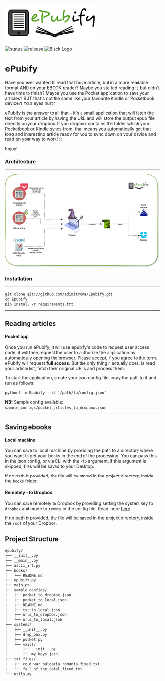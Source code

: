 <img src="img/epubify.png" alt="drawing" width="300"/>

![status](https://img.shields.io/badge/status-active%20development-yellow)
![release](https://img.shields.io/badge/release-v0.1%20beta-green)
![Black Logo](https://img.shields.io/badge/code%20style-black-000000.svg)

# ePubify

Have you ever wanted to read that huge article, but in a more readable format AND on your EBOOK reader? Maybe you started reading it, but didn't have time to finish? Maybe you use the Pocket application to save your articles? BUT that's not the same like your favourite Kindle or Pocketbook device?! Your eyes hurt?

ePubify is the answer to all that - it's a small application that will fetch the text from your article by having the URL and will store the output epub file directly on your dropbox. If you dropbox contains the folder which your Pocketbook or Kindle syncs from, that means you automatically get that long and interesting article ready for you to sync down on your device and read on your way to work! :) 

Enjoy!

### Architecture
------------

<img src="img/epubify_diagram.jpg" alt="drawing" width="1000"/>

### Installation
------------

```shell
git clone git://github.com/adimitrova/Epubify.git
cd Epubify
pip install -r requirements.txt
```

--------

## Reading articles

#### Pocket app
Once you run ePubify, it will use epubify's code to request user access code, it will then request the user to authorize the application by automatically opening the browser. Please accept, if you agree to the term. ePubify will request __full access__. But the only thing it actually does, is read your article list, fetch their original URLs and process them. 

To start the application, create your json config file, copy the path to it and run as follows:

```shell
python3 -m Epubify --cf '/path/to/config.json'
```

__NB!__ Sample config available: `sample_configs/pocket_articles_to_dropbox.json`

--------

## Saving ebooks

#### Local machine
You can save to local machine by providing the path to a directory where you want to get your books in the end of the processing. You can pass this in the json config, or via CLI with the `-fp` argument. If this argument is skipped, files will be saved to your Desktop.

If no path is provided, the file will be saved in the project directory, inside the `books` folder.

#### Remotely - to Dropbox
You can save remotely to Dropbox by providing setting the system key to `dropbox` and mode to `remote` in the config file. Read more [here](epubify/sample_configs/)

If no path is provided, the file will be saved in the project directory, inside the `root` of your Dropbox.


## Project Structure

```text
epubify/
├── __init__.py
├── __main__.py
├── ascii_art.py
├── books/
│   └── README.md
├── epubify.py
├── main.py
├── sample_configs/
│   ├── pocket_to_dropbox.json
│   ├── pocket_to_local.json
│   ├── README.md
│   ├── txt_to_local.json
│   ├── urls_to_dropbox.json
│   └── urls_to_local.json
├── systems/
│   ├── __init__.py
│   ├── drop_box.py
│   ├── pocket.py
│   └── vault/
│       ├── __init__.py
│       └── my_keys.json
├── txt_files/
│   ├── cold_war_bulgaria_romania_fixed.txt
│   └── fall_of_the_cabal_fixed.txt
└── utils.py

```
